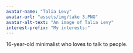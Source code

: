 ```yaml
---
avatar-name: "Talia Levy"
avatar-url: "assets/img/take 3.PNG"
avatar-alt-text: "An image of Talia Levy"
interest-prefix: "My interests:"
---
```


16-year-old minimalist who loves to talk to people.
